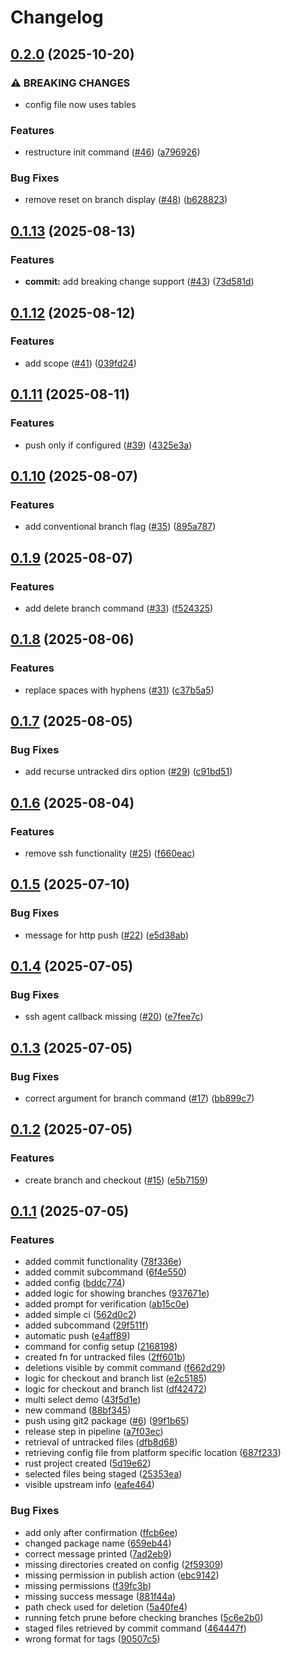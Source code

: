 # Changelog

## [0.2.0](https://github.com/Gerixmus/supergit/compare/v0.1.13...v0.2.0) (2025-10-20)


### ⚠ BREAKING CHANGES

* config file now uses tables

### Features

* restructure init command ([#46](https://github.com/Gerixmus/supergit/issues/46)) ([a796926](https://github.com/Gerixmus/supergit/commit/a7969268f29053b1588566c4117f6ef18225358a))


### Bug Fixes

* remove reset on branch display ([#48](https://github.com/Gerixmus/supergit/issues/48)) ([b628823](https://github.com/Gerixmus/supergit/commit/b6288231bbbc33012698fee7bccc330c96ebe2ee))

## [0.1.13](https://github.com/Gerixmus/supergit/compare/v0.1.12...v0.1.13) (2025-08-13)


### Features

* **commit:** add breaking change support ([#43](https://github.com/Gerixmus/supergit/issues/43)) ([73d581d](https://github.com/Gerixmus/supergit/commit/73d581d5efd458ee429008167a0d647be0b87e8b))

## [0.1.12](https://github.com/Gerixmus/supergit/compare/v0.1.11...v0.1.12) (2025-08-12)


### Features

* add scope ([#41](https://github.com/Gerixmus/supergit/issues/41)) ([039fd24](https://github.com/Gerixmus/supergit/commit/039fd24ec0326d8ab175debdfc8e606be3bc0bbf))

## [0.1.11](https://github.com/Gerixmus/supergit/compare/v0.1.10...v0.1.11) (2025-08-11)


### Features

* push only if configured ([#39](https://github.com/Gerixmus/supergit/issues/39)) ([4325e3a](https://github.com/Gerixmus/supergit/commit/4325e3ad5585367dbc28ef224081e244401502db))

## [0.1.10](https://github.com/Gerixmus/supergit/compare/v0.1.9...v0.1.10) (2025-08-07)


### Features

* add conventional branch flag ([#35](https://github.com/Gerixmus/supergit/issues/35)) ([895a787](https://github.com/Gerixmus/supergit/commit/895a78763f55bfb28b82b6b91fee86df04e66c71))

## [0.1.9](https://github.com/Gerixmus/supergit/compare/v0.1.8...v0.1.9) (2025-08-07)


### Features

* add delete branch command ([#33](https://github.com/Gerixmus/supergit/issues/33)) ([f524325](https://github.com/Gerixmus/supergit/commit/f524325b61a4148104529dd46799862d3c7e0c97))

## [0.1.8](https://github.com/Gerixmus/supergit/compare/v0.1.7...v0.1.8) (2025-08-06)


### Features

* replace spaces with hyphens ([#31](https://github.com/Gerixmus/supergit/issues/31)) ([c37b5a5](https://github.com/Gerixmus/supergit/commit/c37b5a58480d4663b8ab843ff6497a7fa64f05b3))

## [0.1.7](https://github.com/Gerixmus/sg/compare/v0.1.6...v0.1.7) (2025-08-05)


### Bug Fixes

* add recurse untracked dirs option ([#29](https://github.com/Gerixmus/sg/issues/29)) ([c91bd51](https://github.com/Gerixmus/sg/commit/c91bd51ab73a06bffc343661982c2c493c184efc))

## [0.1.6](https://github.com/Gerixmus/sg/compare/v0.1.5...v0.1.6) (2025-08-04)


### Features

* remove ssh functionality ([#25](https://github.com/Gerixmus/sg/issues/25)) ([f660eac](https://github.com/Gerixmus/sg/commit/f660eacf1aae898a3790fc84d84e38e7fbca3c6f))

## [0.1.5](https://github.com/Gerixmus/sg/compare/v0.1.4...v0.1.5) (2025-07-10)


### Bug Fixes

* message for http push ([#22](https://github.com/Gerixmus/sg/issues/22)) ([e5d38ab](https://github.com/Gerixmus/sg/commit/e5d38ab90d13496b6a07119d0e86f2eb781b5f55))

## [0.1.4](https://github.com/Gerixmus/sg/compare/v0.1.3...v0.1.4) (2025-07-05)


### Bug Fixes

* ssh agent callback missing ([#20](https://github.com/Gerixmus/sg/issues/20)) ([e7fee7c](https://github.com/Gerixmus/sg/commit/e7fee7c94a1492a78674b2cd0b9954f297ad3856))

## [0.1.3](https://github.com/Gerixmus/sg/compare/v0.1.2...v0.1.3) (2025-07-05)


### Bug Fixes

* correct argument for branch command ([#17](https://github.com/Gerixmus/sg/issues/17)) ([bb899c7](https://github.com/Gerixmus/sg/commit/bb899c71d949ef3307bf7e742b1ce0ff03181b3d))

## [0.1.2](https://github.com/Gerixmus/sg/compare/v0.1.1...v0.1.2) (2025-07-05)


### Features

* create branch and checkout ([#15](https://github.com/Gerixmus/sg/issues/15)) ([e5b7159](https://github.com/Gerixmus/sg/commit/e5b7159512e7cfb4ae5605f5ca28f3f8b1f5b890))

## [0.1.1](https://github.com/Gerixmus/sg/compare/v0.1.0...v0.1.1) (2025-07-05)


### Features

* added commit functionality ([78f336e](https://github.com/Gerixmus/sg/commit/78f336e418504e8e58d5b8319942e0e83597f86f))
* added commit subcommand ([6f4e550](https://github.com/Gerixmus/sg/commit/6f4e550ed2dacf1016dfa9c362e93a4d8c222ccb))
* added config ([bddc774](https://github.com/Gerixmus/sg/commit/bddc77441a9befd8c6623018517f70e5214be028))
* added logic for showing branches ([937671e](https://github.com/Gerixmus/sg/commit/937671ed51ac75174fdd3cc4772a78afb142955f))
* added prompt for verification ([ab15c0e](https://github.com/Gerixmus/sg/commit/ab15c0e12de92628cca7e7bd1289d54cd38fd18a))
* added simple ci ([562d0c2](https://github.com/Gerixmus/sg/commit/562d0c2b92f57d2140547b652349105ff1709725))
* added subcommand ([29f511f](https://github.com/Gerixmus/sg/commit/29f511f14414db6007250d4a9e26f406cc29e45b))
* automatic push ([e4aff89](https://github.com/Gerixmus/sg/commit/e4aff89152c8c7e35f01aba8eba8dc03f19c77b5))
* command for config setup ([2168198](https://github.com/Gerixmus/sg/commit/2168198c621ffdccd9a9b97b47134170ff4dd562))
* created fn for untracked files ([2ff601b](https://github.com/Gerixmus/sg/commit/2ff601b32a7973476f57e437009c95190e450815))
* deletions visible by commit command ([f662d29](https://github.com/Gerixmus/sg/commit/f662d291808111b457c227a8addd5de6c987b7e6))
* logic for checkout and branch list ([e2c5185](https://github.com/Gerixmus/sg/commit/e2c5185bfe0b45d8b8e4b638013386a600cc049b))
* logic for checkout and branch list ([df42472](https://github.com/Gerixmus/sg/commit/df424725e21cb0590433ecc82631904e499bda62))
* multi select demo ([43f5d1e](https://github.com/Gerixmus/sg/commit/43f5d1ec8265315f964b946eb34c1b9f63d1ffb5))
* new command ([88bf345](https://github.com/Gerixmus/sg/commit/88bf345c85d9426106977054c8f4337180bc8bc1))
* push using git2 package ([#6](https://github.com/Gerixmus/sg/issues/6)) ([99f1b65](https://github.com/Gerixmus/sg/commit/99f1b659b783a85d6a7bf439bf46bd253a4a5cf3))
* release step in pipeline ([a7f03ec](https://github.com/Gerixmus/sg/commit/a7f03ec71bcf83a2b1863163b881254fa4ae0f46))
* retrieval of untracked files ([dfb8d68](https://github.com/Gerixmus/sg/commit/dfb8d6814ba754560b6e69683e45124308330a76))
* retrieving config file from platform specific location ([687f233](https://github.com/Gerixmus/sg/commit/687f233a1b62f190df3d1f4e241202d8a90cc14d))
* rust project created ([5d19e62](https://github.com/Gerixmus/sg/commit/5d19e629d811da7058e77bef0b9fa4dc24c123cd))
* selected files being staged ([25353ea](https://github.com/Gerixmus/sg/commit/25353ea5a16e555d22e19c252941d38b36056566))
* visible upstream info ([eafe464](https://github.com/Gerixmus/sg/commit/eafe464b86e69e3487397e014cb7b03c77e8496b))


### Bug Fixes

* add only after confirmation ([ffcb6ee](https://github.com/Gerixmus/sg/commit/ffcb6ee22a5e6e4573ef83265c980890efa6c850))
* changed package name ([659eb44](https://github.com/Gerixmus/sg/commit/659eb44dea072dc73175c23d336e46a04879e9aa))
* correct message printed ([7ad2eb9](https://github.com/Gerixmus/sg/commit/7ad2eb91fc9482898051a99b4242e6efeb161576))
* missing directories created on config ([2f59309](https://github.com/Gerixmus/sg/commit/2f5930925ff4f5ad4fa726e2cfe29f7131a68e43))
* missing permission in publish action ([ebc9142](https://github.com/Gerixmus/sg/commit/ebc91421f4cd3b2ce5619a639a1620214a091b1a))
* missing permissions ([f39fc3b](https://github.com/Gerixmus/sg/commit/f39fc3b50f67b9987fd5d7795c32455102c0065b))
* missing success message ([881f44a](https://github.com/Gerixmus/sg/commit/881f44a1d65f6393f1a96ca01040d76718e8747e))
* path check used for deletion ([5a40fe4](https://github.com/Gerixmus/sg/commit/5a40fe46baf4f365a0181be741b469c649e73a24))
* running fetch prune before checking branches ([5c6e2b0](https://github.com/Gerixmus/sg/commit/5c6e2b06df6592d69946bd50923181f25375b4c7))
* staged files retrieved by commit command ([464447f](https://github.com/Gerixmus/sg/commit/464447f7bef63a05b209a98317fca17c313b2177))
* wrong format for tags ([90507c5](https://github.com/Gerixmus/sg/commit/90507c508041963755205fd898af0ed2a7edf5f1))
